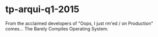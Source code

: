 # tp-arqui-q1-2015
From the acclaimed developers of "Oops, I just rm'ed / on Production" comes... The Barely Compiles Operating System.
